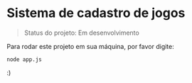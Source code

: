<h1>Sistema de cadastro de jogos</h1>

> Status do projeto: Em desenvolvimento

Para rodar este projeto em sua máquina, por favor digite:

```
node app.js
```
:)